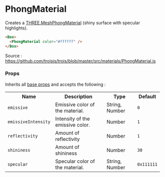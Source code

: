 # PhongMaterial 

Creates a [THREE.MeshPhongMaterial](https://threejs.org/docs/#api/en/materials/MeshPhongMaterial) (shiny surface with specular highlights).

```html
<Box>
  <PhongMaterial color="#ffffff" />
</Box>
```

Source : https://github.com/troisjs/trois/blob/master/src/materials/PhongMaterial.js

### Props

Inherits all [base props](./#props) and accepts the following :

<table>
<tbody>
  <tr>
    <th>Name</th>
    <th>Description</th>
    <th>Type</th>
    <th>Default</th>
  </tr>
  <tr><td><code>emissive</code></td><td>Emissive color of the material.</td><td>String, Number</td><td><code>0</code></td></tr>
  <tr><td><code>emissiveIntensity</code></td><td>Intensity of the emissive color.</td><td>Number</td><td><code>1</code></td></tr>
  <tr><td><code>reflectivity</code></td><td>Amount of reflectivity</td><td>Number</td><td><code>1</code></td></tr>
  <tr><td><code>shininess</code></td><td>Amount of shininess</td><td>Number</td><td><code>30</code></td></tr>
  <tr><td><code>specular</code></td><td>Specular color of the material.</td><td>String, Number</td><td><code>0x111111</code></td></tr>

</tbody>
</table>
